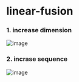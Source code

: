 # linear-fusion

### 1. increase dimension
![image](https://user-images.githubusercontent.com/50744156/146318503-94c84a60-d0d1-44fa-a49b-d684ab764b90.png)

### 2. incrase sequence
![image](https://user-images.githubusercontent.com/50744156/146318533-14daf72e-c0e2-46db-96a6-40135dfb9f8a.png)
